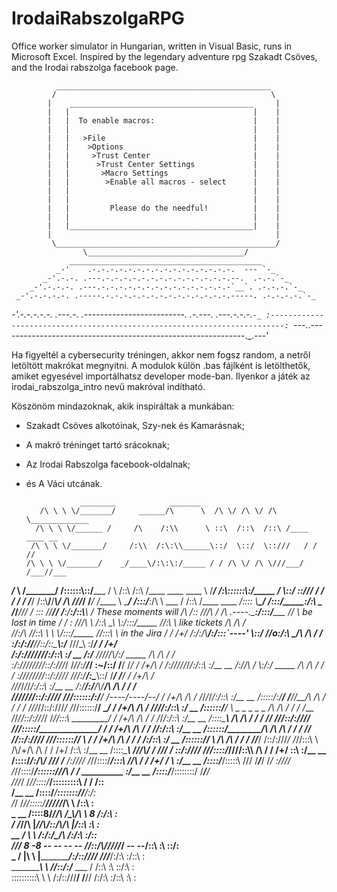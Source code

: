 # IrodaiRabszolgaRPG
Office worker simulator in Hungarian, written in Visual Basic, runs in Microsoft Excel. Inspired by the legendary adventure rpg Szakadt Csöves, and the Irodai rabszolga facebook page.


              ________________________________________________
             /                                                \
            |    _________________________________________     |
            |   |                                         |    |
            |   |  To enable macros:                      |    |
            |   |                                         |    |
            |   |   >File                                 |    |
            |   |    >Options                             |    |
            |   |     >Trust Center                       |    |
            |   |      >Trust Center Settings             |    |
            |   |       >Macro Settings                   |    |
            |   |        >Enable all macros - select      |    |
            |   |                                         |    |
            |   |                                         |    |
            |   |         Please do the needful!          |    |
            |   |                                         |    |
            |   |_________________________________________|    |
            |                                                  |
             \_________________________________________________/
                    \___________________________________/
                 ___________________________________________
              _-'    .-.-.-.-.-.-.-.-.-.-.-.-.-.-.-.-.  --- `-_
           _-'.-.-. .---.-.-.-.-.-.-.-.-.-.-.-.-.-.-.--.  .-.-.`-_
        _-'.-.-.-. .---.-.-.-.-.-.-.-.-.-.-.-.-.-.-.-`__`. .-.-.-.`-_
     _-'.-.-.-.-. .-----.-.-.-.-.-.-.-.-.-.-.-.-.-.-.-----. .-.-.-.-.`-_
  _-'.-.-.-.-.-. .---.-. .-------------------------. .-.---. .---.-.-.-.`-_
 :-------------------------------------------------------------------------:
 `---._.-------------------------------------------------------------._.---'


Ha figyeltél a cybersecurity tréningen, akkor nem fogsz random, a netről letöltött makrókat megnyitni.
A modulok külön .bas fájlként is letölthetők, amiket egyesével importálhatsz developer mode-ban.
Ilyenkor a játék az irodai_rabszolga_intro nevű makróval indítható.

Köszönöm mindazoknak, akik inspiráltak a munkában: 
- Szakadt Csöves alkotóinak, Szy-nek és Kamarásnak;
- A makró tréninget tartó srácoknak;
- Az Irodai Rabszolga facebook-oldalnak;
- és A Váci utcának.

                  ________            _______
         /\ \ \ \/_______/     ______/\      \  /\ \/ /\ \/ /\  \_____________
        /\ \ \ \/______ /     /\    /:\\      \ ::\  /::\  /::\ /____  ____ __
       /\ \ \ \/_______/     /:\\  /:\:\\______\::/  \::/  \::///   / /   //
      /\ \ \ \/_______/    _/____\/:\:\:/_____ / / /\ \/ /\ \///___/ /___//___
_____/___ \ \/_______/    /\::::::\\:\:/_____ / \ /::\  /::\ /____  ____  ____
         \ \/_______/    /:\\::::::\\:/_____ /   \\::/  \::///   / /   / /   /
          \/_______/    /:\:\\______\/______/_____\\/ /\ \///___/ /___/ /_____
\          \______/    /:\:\:/_____:/\      \ ___ /  /::\ /____  ____  _/\::::
\\__________\____/    /:\:\:/_____:/:\\      \__ /_______/____/_/___/_ /  \:::
//__________/___/   _/____:/_____:/:\:\\______\ /  These moments will /\  /\::
///\          \/   /\ .----.\___:/:\:\:/_____ // \  be lost in time  /  \/  \:
///\\          \  /::\\ \_\ \\_:/:\:\:/_____ //:\ \  like tickets   /\  /\  /\
//:/\\          \//\::\\ \ \ \\/:\:\:/_____ //:::\ \  in the Jira  /  \/  \/+/
/:/:/\\_________/:\/:::\`----' \\:\:/_____ //o:/\:\ \_____________/\  /\  / /
:/:/://________//\::/\::\_______\\:/_____ ///\_\ \:\/____________/  \/  \/+/\
/:/:///_/_/_/_/:\/::\ \:/__  __ /:/_____ ///\//\\/:/ _____  ____/\  /\  / /  \
:/:///_/_/_/_//\::/\:\///_/ /_//:/______/_/ :~\/::/ /____/ /___/  \/  \/+/\  /
/:///_/_/_/_/:\/::\ \:/__  __ /:/____/\  / \\:\/:/ _____  ____/\  /\  / /  \/
:///_/_/_/_//\::/\:\///_/ /_//:/____/\:\____\\::/ /____/ /___/  \/  \/+/\  /\
///_/_/_/_/:\/::\ \:/__  __ /:/____/\:\/____/\\/____________/\  /\  / /  \/  \
//_/_/_/_//\::/\:\///_/ /_//::::::/\:\/____/  /----/----/--/  \/  \/+/\  /\  /
/_/_/_/_/:\/::\ \:/__  __ /\:::::/\:\/____/ \/____/____/__/\  /\  / /  \/  \/_
_/_/_/_//\::/\:\///_/ /_//\:\::::\:\/____/ \_____________/  \/  \/+/\  /\  /
/_/_/_/:\/::\ \:/__  __ /\:\:\::::\/____/   \ _ _ _ _ _ /\  /\  / /  \/  \/___
_/_/_//\::/\:\///_/ /_//\:\:\:\              \_________/  \/  \/+/\  /\  /   /
/_/_/:\/::\ \:/__  __ /\:\:\:\:\______________\       /\  /\  / /  \/  \/___/_
_/_//\::/\:\///_/ /_//::\:\:\:\/______________/      /  \/  \/+/\  /\  /   /
/_/:\/::\ \:/__  __ /::::\:\:\/______________/\     /\  /\  / /  \/  \/___/___
_//\::/\:\///_/ /_//:\::::\:\/______________/  \   /  \/  \/+/\  /\  /   /   /
/:\/::\ \:/__  __ /:\:\::::\/______________/    \ /\  /\  / /  \/  \/___/___/
/\::/\:\///_/ /_//:\:\:\                         \  \/\\\/+/\  /\  /   /   /+/
\/::\ \:/__  __ /:\:\:\:\_________________________\ ///\\\/  \/  \/___/___/ /_
::/\:\///_/ /_//:\:\:\:\/_________________________////::\\\  /\  /   /   /+/
::\ \:/__  __ /:\:\:\:\/_________________________/:\/____\\\/  \/___/___/ /___
/\:\///_/ /_//:\:\:\:\/_________________________/:::\    /\/\  /   /   /+/   /
\ \:/__  __ /:\:\:\:\/_________________________/:::::\  ///  \/___/___/ /___/_
:\///_/ /_//:\:\:\:\/_________________________/:\:::::\///\  /   /  __________
\:/__  __ /:\:\:\:\/_________________________/:::\:::::\/  \/___/__/\
///_/ /_//:\:\:\:\/_________________________/:\:::\:::::\  /   /  /::\
/__  __ /\::\:\:\/_________________________/_____::\:::::\/___/__/:/\:\
/_/ /_//::\::\:\/_____________________/\/_/_/_/_/\  \           /::\ \:\
_  __ /:\::\:8\/_____________________/\/\   /\_\\/\  \ 8       /:/\:\ \:\
/ /_//\     \|______________________//\\/\::\/__\\/\  \|______/::\ \:\ \:\
 __ /  \  \                        /:\/:\/\_______\/\        /:/\:\ \:\/::\
/_//    8      -8  --  --  --  -- //\::/\\/_/_/_/_/_/ --  --/::\ \:\ \::/\:\
_ /     |\  \   |________________/:\/::\///__/ /__//_______/:/\:\ \:\/::\ \:\
__________\     \               //\::/\:/___  ___ /       /::\ \:\ \::/\:\ \:\
::::::::::\\  \  \             /:\/::\///__/ /__//       /:/\:\ \:\/::\ \:\ \:
